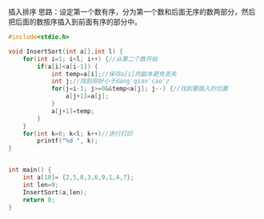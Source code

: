 插入排序
思路：设定第一个数有序，分为第一个数和后面无序的数两部分，然后把后面的数按序插入到前面有序的部分中。
```c
#include<stdio.h>

void InsertSort(int a[],int l) {
	for(int i=1; i<l; i++) {//从第二个数开始
		if(a[i]<a[i-1]) {
			int temp=a[i];//保存a[i]的副本避免丢失
			int j;//找到刚好小于dang'qian'cao'z
			for(j=i-1; j>=0&&temp<a[j]; j--) {//找到要插入的位置
				a[j+1]=a[j];
			}
			a[j+1]=temp;
		}
	}
	for(int k=0; k<l; k++)//进行打印
		printf("%d ", k);
}


int main() {
	int a[10]= {2,5,8,3,6,9,1,4,7};
	int len=9;
	InsertSort(a,len);
	return 0;
}

```
<!--stackedit_data:
eyJoaXN0b3J5IjpbMTI1NDA5NDYxOF19
-->